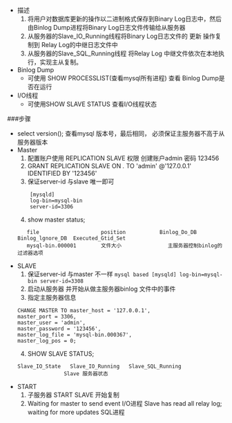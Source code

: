 + 描述
    1. 将用户对数据库更新的操作以二进制格式保存到Binary Log日志中，然后由Binlog Dump进程将Binary Log日志文件传输给从服务器
    2. 从服务器的Slave_IO_Running线程将Binary Log日志文件的 更新 操作复制到 Relay Log的中继日志文件中
    3. 从服务器的Slave_SQL_Running线程 将Relay Log 中继文件依次在本地执行，实现主从复制。
+ Binlog Dump
    + 可使用 SHOW PROCESSLIST(查看mysql所有进程) 查看 Binlog Dump是否在运行
+ I/O线程
    + 可使用SHOW SLAVE STATUS 查看I/O线程状态
    
###步骤
+ select version(); 查看mysql 版本号，最后相同， 必须保证主服务器不高于从服务器版本
+ Master
    1. 配置账户使用 REPLICATION SLAVE 权限 创建账户admin 密码 123456
    2. GRANT REPLICATION SLAVE ON *.* TO 'admin' @'127.0.0.1' IDENTIFIED BY '123456'
    3. 保证server-id 与slave 唯一即可
    ```mysql based
        [mysqld]
        log-bin=mysql-bin
        server-id=3306
    ```
    4. show master status;
     ```
        file                    position           Binlog_Do_DB     Binlog_lgnore_DB  Executed_Gtid_Set
        mysql-bin.000001        文件大小               主服务器控制binlog的过滤器选项    
    ```
+ SLAVE
    1. 保证server-id 与master 不一样
           ```mysql based
               [mysqld]
               log-bin=mysql-bin
               server-id=3308
           ```
    2. 启动从服务器 并开始从做主服务器binlog 文件中的事件
    3. 指定主服务器信息
    ```
    CHANGE MASTER TO master_host = '127.0.0.1',
    master_port = 3306,
    master_user = 'admin',
    master_password = '123456',
    master_log_file = 'mysql-bin.000367',
    master_log_pos = 0;
    ```
    4. SHOW SLAVE STATUS;
    ```
    Slave_IO_State   Slave_IO_Running   Slave_SQL_Running
                   Slave 服务器状态
   ```
+ START
    1. 子服务器 START SLAVE 开始复制
    2.  Waiting for master to send event I/O进程
        Slave has read all relay log; waiting for more updates SQL进程
    
  
    
    
